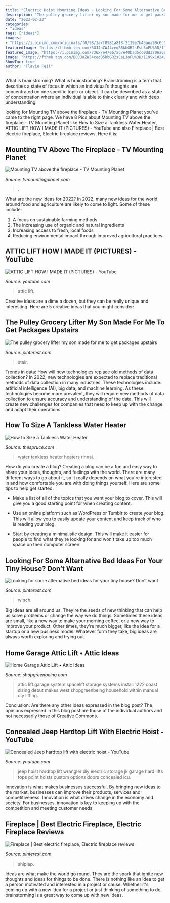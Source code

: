 ```yaml
---
title: "Electric Hoist Mounting Ideas ~ Looking For Some Alternative Bed Ideas For Your Tiny House? Don’t Want"
description: "The pulley grocery lifter my son made for me to get packages upstairs"
date: "2023-02-23"
categories:
- "ideas"
tags: ["ideas"]
images:
- "https://i.pinimg.com/originals/f0/98/1a/f0981a8f8f2119e7b45aea90c6c582bb.jpg"
featuredImage: "https://fthmb.tqn.com/BOJJaZWJ4ceqB5kbGR2sEsL3oFU%3D/1199x1024/filters:fill(auto%2C1)/Rinnai_water_heaters-58f4cf443df78cd3fc29401d.jpg"
featured_image: "https://i.pinimg.com/736x/e4/0b/ad/e40bad5cc0dd3706a6bba76d0067b877.jpg"
image: "https://fthmb.tqn.com/BOJJaZWJ4ceqB5kbGR2sEsL3oFU%3D/1199x1024/filters:fill(auto%2C1)/Rinnai_water_heaters-58f4cf443df78cd3fc29401d.jpg"
ShowToc: true
author: "Flavie Feil"
---
```



What is brainstroming?
What is brainstroming? Brainstroming is a term that describes a state of focus in which an individual's thoughts are concentrated on one specific topic or object. It can be described as a state of concentration where an individual is able to think clearly and with deep understanding.

	

		
looking for Mounting TV above the fireplace - TV Mounting Planet you've came to the right page. We have 8 Pics about Mounting TV above the fireplace - TV Mounting Planet like How to Size a Tankless Water Heater, ATTIC LIFT HOW I MADE IT (PICTURES) - YouTube and also Fireplace | Best electric fireplace, Electric fireplace reviews. Here it is:
		
    
## Mounting TV Above The Fireplace - TV Mounting Planet

<img loading=lazy src="https://tvmountingplanet.com/wp-content/uploads/2019/10/firplace2.jpg" onerror="this.onerror=null;this.src='https://tse3.mm.bing.net/th?id=OIP.2Z27Tlauls1MGMH92U-f_gHaE8&amp;pid=15.1';" alt="Mounting TV above the fireplace - TV Mounting Planet">

_Source: tvmountingplanet.com_

>. 

	

What are the new ideas for 2022?
In 2022, many new ideas for the world around food and agriculture are likely to come to light. Some of these include: 
1. A focus on sustainable farming methods 
2. The increasing use of organic and natural ingredients 
3. Increasing access to fresh, local foods 
4. Reducing environmental impact through improved agricultural practices 

    
## ATTIC LIFT HOW I MADE IT (PICTURES) - YouTube

<img loading=lazy src="https://i.ytimg.com/vi/IYhIl3e8yok/maxresdefault.jpg" onerror="this.onerror=null;this.src='https://tse1.mm.bing.net/th?id=OIP.9FD5Ft0ZEAuZFQLCII109QHaEK&amp;pid=15.1';" alt="ATTIC LIFT HOW I MADE IT (PICTURES) - YouTube">

_Source: youtube.com_

>attic lift. 

	

Creative ideas are a dime a dozen, but they can be really unique and interesting. Here are 5 creative ideas that you might consider: 

    
## The Pulley Grocery Lifter My Son Made For Me To Get Packages Upstairs

<img loading=lazy src="https://i.pinimg.com/736x/a4/92/ad/a492ad9da095f7cef7cb553bbcc7a0c7--pulley-the-deck.jpg" onerror="this.onerror=null;this.src='https://tse1.mm.bing.net/th?id=OIP.ffxeTI-yafElu5iIijIykQHaJ6&amp;pid=15.1';" alt="The pulley grocery lifter my son made for me to get packages upstairs">

_Source: pinterest.com_

>stair. 

	

Trends in data: How will new technologies replace old methods of data collection?
In 2022, new technologies are expected to replace traditional methods of data collection in many industries. These technologies include: artificial intelligence (AI), big data, and machine learning. As these technologies become more prevalent, they will require new methods of data collection to ensure accuracy and understanding of the data. This will create new challenges for companies that need to keep up with the change and adapt their operations.

    
## How To Size A Tankless Water Heater

<img loading=lazy src="https://fthmb.tqn.com/BOJJaZWJ4ceqB5kbGR2sEsL3oFU%3D/1199x1024/filters:fill(auto%2C1)/Rinnai_water_heaters-58f4cf443df78cd3fc29401d.jpg" onerror="this.onerror=null;this.src='https://tse4.mm.bing.net/th?id=OIP.auUHW29oXpbAgAZ8GIFCbAHaGU&amp;pid=15.1';" alt="How to Size a Tankless Water Heater">

_Source: thespruce.com_

>water tankless heater heaters rinnai. 

	

How do you create a blog?
Creating a blog can be a fun and easy way to share your ideas, thoughts, and feelings with the world. There are many different ways to go about it, so it really depends on what you're interested in and how comfortable you are with doing things yourself. Here are some tips to help get started: 
- Make a list of all of the topics that you want your blog to cover. This will give you a good starting point for when creating content.

- Use an online platform such as WordPress or Tumblr to create your blog. This will allow you to easily update your content and keep track of who is reading your blog.

- Start by creating a minimalistic design. This will make it easier for people to find what they're looking for and won't take up too much space on their computer screen.

    
## Looking For Some Alternative Bed Ideas For Your Tiny House? Don’t Want

<img loading=lazy src="https://i.pinimg.com/736x/e4/0b/ad/e40bad5cc0dd3706a6bba76d0067b877.jpg" onerror="this.onerror=null;this.src='https://tse4.mm.bing.net/th?id=OIP.pM6OJi3FP4Xmbgrf78bT7gHaFj&amp;pid=15.1';" alt="Looking for some alternative bed ideas for your tiny house? Don’t want">

_Source: pinterest.com_

>winch. 

	

Big ideas are all around us. They're the seeds of new thinking that can help us solve problems or change the way we do things. Sometimes these ideas are small, like a new way to make your morning coffee, or a new way to improve your product. Other times, they're much bigger, like the idea for a startup or a new business model. Whatever form they take, big ideas are always worth exploring and trying out.

    
## Home Garage Attic Lift • Attic Ideas

<img loading=lazy src="https://shopgreenbeing.com/wp-content/uploads/2018/02/new-spacelift-attic-lift-system-makes-west-coast-debut-at-the-for-sizing-900-x-1222.jpg" onerror="this.onerror=null;this.src='https://tse3.mm.bing.net/th?id=OIP.QYVZKaUc2LZWwRGRpJXzKAHaKD&amp;pid=15.1';" alt="Home Garage Attic Lift • Attic Ideas">

_Source: shopgreenbeing.com_

>attic lift garage system spacelift storage systems install 1222 coast sizing debut makes west shopgreenbeing household within manual diy lifting. 

	

Conclusion: Are there any other ideas expressed in the blog post?
The opinions expressed in this blog post are those of the individual authors and not necessarily those of Creative Commons.

    
## Concealed Jeep Hardtop Lift With Electric Hoist - YouTube

<img loading=lazy src="https://i.ytimg.com/vi/QvIniNA2jFU/maxresdefault.jpg" onerror="this.onerror=null;this.src='https://tse1.mm.bing.net/th?id=OIP.J-gN1s7aK-sYto73hwiGKAHaEK&amp;pid=15.1';" alt="Concealed Jeep hardtop lift with electric hoist - YouTube">

_Source: youtube.com_

>jeep hoist hardtop lift wrangler diy electric storage jk garage hard lifts tops point hoists custom options doors concealed icu. 

	

Innovation is what makes businesses successful. By bringing new ideas to the market, businesses can improve their products, services and competitiveness. Innovation is what drives change in the economy and society. For businesses, innovation is key to keeping up with the competition and meeting customer needs.

    
## Fireplace | Best Electric Fireplace, Electric Fireplace Reviews

<img loading=lazy src="https://i.pinimg.com/originals/f0/98/1a/f0981a8f8f2119e7b45aea90c6c582bb.jpg" onerror="this.onerror=null;this.src='https://tse3.mm.bing.net/th?id=OIP.HTwhzXuS0RQm-mslAZFq-AHaJ4&amp;pid=15.1';" alt="Fireplace | Best electric fireplace, Electric fireplace reviews">

_Source: pinterest.com_

>shiplap. 

	

Ideas are what make the world go round. They are the spark that ignite new thoughts and ideas for things to be done. There is nothing like an idea to get a person motivated and interested in a project or cause. Whether it's coming up with a new idea for a project or just thinking of something to do, brainstorming is a great way to come up with new ideas.

